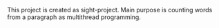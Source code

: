 This project is created as sight-project. Main purpose is counting words from a paragraph as multithread programming.
